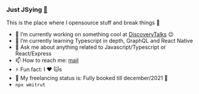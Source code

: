 ### Just JSying <a href="https://blog.wmitrut.co/">🤘</a>

This is the place where I opensource stuff and break things :rofl:

- 🔭 I’m currently working on something cool at [DiscoveryTalks](https://discoverytalks.app/) :wink:
- 🌱 I’m currently learning Typescript in depth, GraphQL and React Native
- 💬 Ask me about anything related to Javascript/Typescript or React/Express
- 📫 How to reach me: <a rel="me" href="mailto:wellingtonmitrut@gmail.com">mail</a>
- ⚡ Fun fact: I :heart: :cat:s
- 🚦 My freelancing status is: Fully booked till december/2021 🔴
- `npx wmitrut`